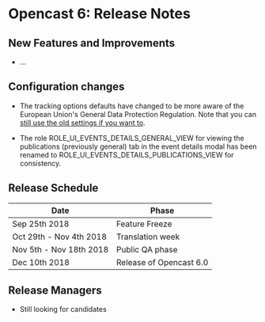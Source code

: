 Opencast 6: Release Notes
=========================

New Features and Improvements
-----------------------------

- …


Configuration changes
---------------------

- The tracking options defaults have changed to be more aware of the European Union's General Data Protection
  Regulation. Note that you can [still use the old settings if you want to](configuration/user-statistics.and.privacy.md).

- The role ROLE_UI_EVENTS_DETAILS_GENERAL_VIEW for viewing the publications (previously general) tab in the event
  details modal has been renamed to ROLE_UI_EVENTS_DETAILS_PUBLICATIONS_VIEW for consistency.


Release Schedule
----------------

|Date                         |Phase
|-----------------------------|------------------------------------------
|Sep 25th 2018                |Feature Freeze
|Oct 29th - Nov 4th 2018      |Translation week
|Nov 5th - Nov 18th 2018      |Public QA phase
|Dec 10th 2018                |Release of Opencast 6.0


Release Managers
----------------

- Still looking for candidates
